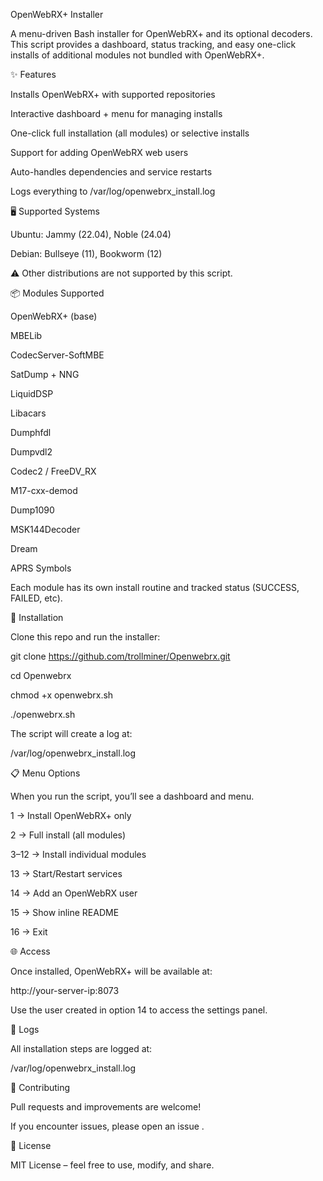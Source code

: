 OpenWebRX+ Installer

A menu-driven Bash installer for OpenWebRX+
 and its optional decoders.
This script provides a dashboard, status tracking, and easy one-click installs of additional modules not bundled with OpenWebRX+.

✨ Features

Installs OpenWebRX+ with supported repositories

Interactive dashboard + menu for managing installs

One-click full installation (all modules) or selective installs

Support for adding OpenWebRX web users

Auto-handles dependencies and service restarts

Logs everything to /var/log/openwebrx_install.log

🖥️ Supported Systems

Ubuntu: Jammy (22.04), Noble (24.04)

Debian: Bullseye (11), Bookworm (12)

⚠️ Other distributions are not supported by this script.

📦 Modules Supported

OpenWebRX+ (base)

MBELib

CodecServer-SoftMBE

SatDump + NNG

LiquidDSP

Libacars

Dumphfdl

Dumpvdl2

Codec2 / FreeDV_RX

M17-cxx-demod

Dump1090

MSK144Decoder

Dream

APRS Symbols

Each module has its own install routine and tracked status (SUCCESS, FAILED, etc).

🚀 Installation

Clone this repo and run the installer:

git clone https://github.com/trollminer/Openwebrx.git

cd Openwebrx

chmod +x openwebrx.sh

./openwebrx.sh


The script will create a log at:

/var/log/openwebrx_install.log

📋 Menu Options

When you run the script, you’ll see a dashboard and menu.

1 → Install OpenWebRX+ only

2 → Full install (all modules)

3–12 → Install individual modules

13 → Start/Restart services

14 → Add an OpenWebRX user

15 → Show inline README

16 → Exit

🌐 Access

Once installed, OpenWebRX+ will be available at:

http://your-server-ip:8073


Use the user created in option 14 to access the settings panel.

📄 Logs

All installation steps are logged at:

/var/log/openwebrx_install.log

🤝 Contributing

Pull requests and improvements are welcome!

If you encounter issues, please open an issue
.

📜 License

MIT License – feel free to use, modify, and share.
